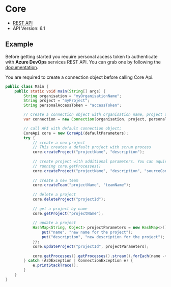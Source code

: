 # Core

- [REST API](https://docs.microsoft.com/en-us/rest/api/azure/devops/core/?view=azure-devops-rest-6.1)
- API Version: 6.1

## Example

Before getting started you require personal access token to authenticate with **Azure DevOps** services REST API.
You can grab one by following the [documentation](https://docs.microsoft.com/en-us/azure/devops/organizations/accounts/use-personal-access-tokens-to-authenticate?WT.mc_id=docs-github-dbrown&view=azure-devops&tabs=preview-page).

You are required to create a connection object before calling Core Api.

```java
public class Main {
    public static void main(String[] args) {
        String organisation = "myOrganisationName";
        String project = "myProject";
        String personalAccessToken = "accessToken";

        // Create a connection object with organisation name, project and personal access token.
        var connection = new Connection(organisation, project, personalAccessToken);

        // call API with default connection object;
        CoreApi core = new CoreApi(defaultParameters);
        try {        
            // create a new project
            // This creates a default project with scrum process
            core.createProject("projectName", "description");
    
            // create project with additional parameters. You can aquire the template type id by
            // running core.getProcesses()
            core.createProject("projectName", "description", "sourceControlType", "templateTypeId");
    
            // create a new team
            core.createTeam("projectName", "teamName");
    
            // delete a project
            core.deleteProject("projectId");
    
            // get a project by name
            core.getProject("projectName");
    
            // update a project
            HashMap<String, Object> projectParameters = new HashMap<>(){{
                put("name", "new name for the project");
                put("description", "new description for the project");
            }};
            core.updateProject("projectId", projectParameters);
    
            core.getProcesses().getProcesses().stream().forEach(name -> System.out.println(name.getName()));
        } catch (AzDException | ConnectionException e) {
            e.printStackTrace();
        }
    }
}
```